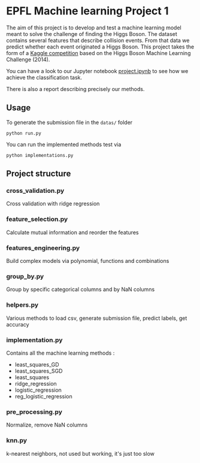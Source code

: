 # EPFL Machine learning Project 1

The aim of this project is to develop and test a machine learning model meant to solve the challenge of finding the Higgs Boson. 
The dataset contains several features that describe collision events. From that data we predict whether each event originated a Higgs Boson.
This project takes the form of a [Kaggle competition](https://www.kaggle.com/c/epfml-higgs/) based on the Higgs Boson Machine Learning Challenge (2014).

You can have a look to our Jupyter notebook [project.ipynb](https://github.com/Coac/epfl-ml-projects/blob/master/epfl-ml-project1/project.ipynb) to see how we achieve the classification task.

There is also a report describing precisely our methods.

## Usage
To generate the submission file in the ``datas/`` folder
```
python run.py
```

You can run the implemented methods test via
```
python implementations.py
```

## Project structure

### cross_validation.py
Cross validation with ridge regression

### feature_selection.py
Calculate mutual information and reorder the features

### features_engineering.py
Build complex models via polynomial, functions and combinations

### group_by.py
Group by specific categorical columns and by NaN columns

### helpers.py
Various methods to load csv, generate submission file, predict labels, get accuracy

### implementation.py
Contains all the machine learning methods : 
- least_squares_GD
- least_squares_SGD
- least_squares
- ridge_regression
- logistic_regression
- reg_logistic_regression


### pre_processing.py
Normalize, remove NaN columns

### knn.py
k-nearest neighbors, not used but working, it's just too slow
